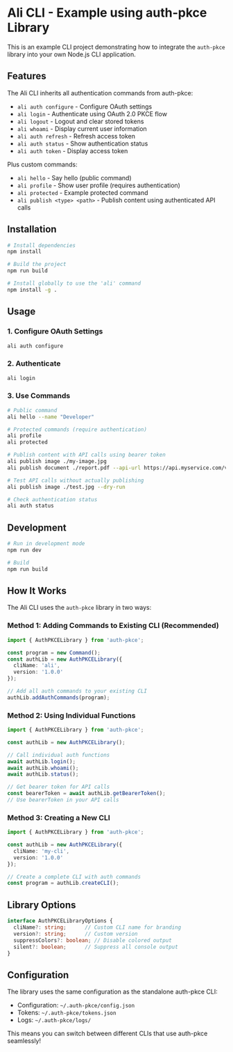 # Ali CLI - Example using auth-pkce Library

This is an example CLI project demonstrating how to integrate the `auth-pkce` library into your own Node.js CLI application.

## Features

The Ali CLI inherits all authentication commands from auth-pkce:
- `ali auth configure` - Configure OAuth settings
- `ali login` - Authenticate using OAuth 2.0 PKCE flow  
- `ali logout` - Logout and clear stored tokens
- `ali whoami` - Display current user information
- `ali auth refresh` - Refresh access token
- `ali auth status` - Show authentication status
- `ali auth token` - Display access token

Plus custom commands:
- `ali hello` - Say hello (public command)
- `ali profile` - Show user profile (requires authentication)
- `ali protected` - Example protected command
- `ali publish <type> <path>` - Publish content using authenticated API calls

## Installation

```bash
# Install dependencies
npm install

# Build the project  
npm run build

# Install globally to use the 'ali' command
npm install -g .
```

## Usage

### 1. Configure OAuth Settings

```bash
ali auth configure
```

### 2. Authenticate

```bash  
ali login
```

### 3. Use Commands

```bash
# Public command
ali hello --name "Developer"

# Protected commands (require authentication)
ali profile
ali protected

# Publish content with API calls using bearer token
ali publish image ./my-image.jpg
ali publish document ./report.pdf --api-url https://api.myservice.com/v1/upload

# Test API calls without actually publishing
ali publish image ./test.jpg --dry-run

# Check authentication status
ali auth status
```

## Development

```bash
# Run in development mode
npm run dev

# Build
npm run build
```

## How It Works

The Ali CLI uses the `auth-pkce` library in two ways:

### Method 1: Adding Commands to Existing CLI (Recommended)

```typescript
import { AuthPKCELibrary } from 'auth-pkce';

const program = new Command();
const authLib = new AuthPKCELibrary({
  cliName: 'ali',
  version: '1.0.0'
});

// Add all auth commands to your existing CLI
authLib.addAuthCommands(program);
```

### Method 2: Using Individual Functions

```typescript
import { AuthPKCELibrary } from 'auth-pkce';

const authLib = new AuthPKCELibrary();

// Call individual auth functions
await authLib.login();
await authLib.whoami();
await authLib.status();

// Get bearer token for API calls
const bearerToken = await authLib.getBearerToken();
// Use bearerToken in your API calls
```

### Method 3: Creating a New CLI

```typescript
import { AuthPKCELibrary } from 'auth-pkce';

const authLib = new AuthPKCELibrary({
  cliName: 'my-cli',
  version: '1.0.0'
});

// Create a complete CLI with auth commands
const program = authLib.createCLI();
```

## Library Options

```typescript
interface AuthPKCELibraryOptions {
  cliName?: string;      // Custom CLI name for branding
  version?: string;      // Custom version
  suppressColors?: boolean; // Disable colored output
  silent?: boolean;      // Suppress all console output
}
```

## Configuration

The library uses the same configuration as the standalone auth-pkce CLI:
- Configuration: `~/.auth-pkce/config.json`
- Tokens: `~/.auth-pkce/tokens.json` 
- Logs: `~/.auth-pkce/logs/`

This means you can switch between different CLIs that use auth-pkce seamlessly!
